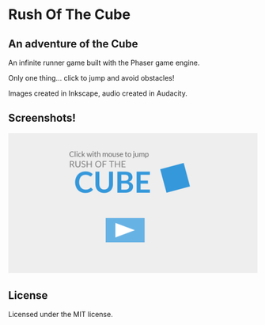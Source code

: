 # Rush Of The Cube
## An adventure of the Cube

An infinite runner game built with the Phaser game engine.

Only one thing... click to jump and avoid obstacles!

Images created in Inkscape, audio created in Audacity.

## Screenshots!
![](titlescreenshot.png)

## License
Licensed under the MIT license.
